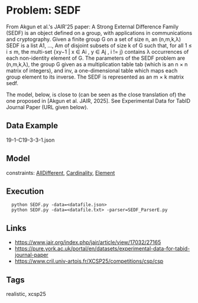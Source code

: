 # Problem: SEDF

From Akgun et al.'s JAIR'25 paper:
    A Strong External Difference Family (SEDF) is an object defined on a group, with applications in communications and cryptography.
    Given a finite group G on a set of size n, an (n,m,k,λ) SEDF is a list A1, ..., Am of disjoint subsets of size k of G such that,
    for all 1 ≤ i ≤ m, the multi-set {xy−1 | x ∈ Ai , y ∈ Aj , i != j} contains λ occurrences of each non-identity element of G.
    The parameters of the SEDF problem are (n,m,k,λ), the group G given as a multiplication table tab (which is an n × n matrix of integers),
    and inv, a one-dimensional table which maps each group element to its inverse.
    The SEDF is represented as an m × k matrix sedf.


The model, below, is close to (can be seen as the close translation of) the one proposed in [Akgun et al. JAIR, 2025].
See Experimental Data for TabID Journal Paper (URL given below).

## Data Example
  19-1-C19-3-3-1.json

## Model
  constraints: [AllDifferent](https://pycsp.org/documentation/constraints/AllDifferent), [Cardinality](https://pycsp.org/documentation/constraints/Cardinality), [Element](https://pycsp.org/documentation/constraints/Element)

## Execution
```
  python SEDF.py -data=<datafile.json>
  python SEDF.py -data=<datafile.txt> -parser=SEDF_ParserE.py
```

## Links
  - https://www.jair.org/index.php/jair/article/view/17032/27165
  - https://pure.york.ac.uk/portal/en/datasets/experimental-data-for-tabid-journal-paper
  - https://www.cril.univ-artois.fr/XCSP25/competitions/csp/csp

## Tags
  realistic, xcsp25

